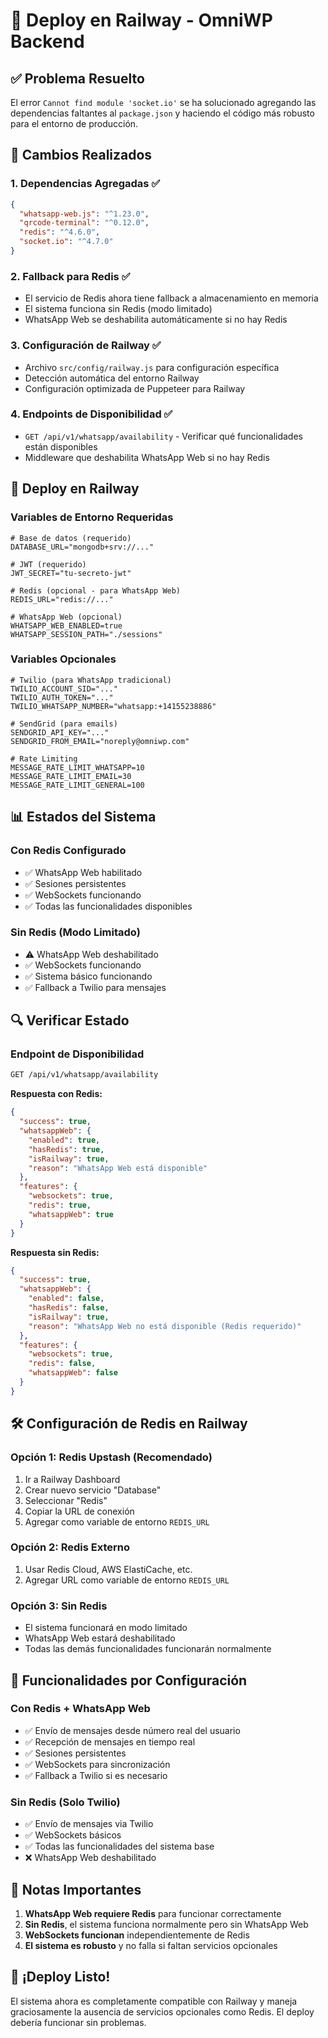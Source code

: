 # 🚀 Deploy en Railway - OmniWP Backend

## ✅ Problema Resuelto

El error `Cannot find module 'socket.io'` se ha solucionado agregando las dependencias faltantes al `package.json` y haciendo el código más robusto para el entorno de producción.

## 🔧 Cambios Realizados

### 1. **Dependencias Agregadas** ✅
```json
{
  "whatsapp-web.js": "^1.23.0",
  "qrcode-terminal": "^0.12.0",
  "redis": "^4.6.0",
  "socket.io": "^4.7.0"
}
```

### 2. **Fallback para Redis** ✅
- El servicio de Redis ahora tiene fallback a almacenamiento en memoria
- El sistema funciona sin Redis (modo limitado)
- WhatsApp Web se deshabilita automáticamente si no hay Redis

### 3. **Configuración de Railway** ✅
- Archivo `src/config/railway.js` para configuración específica
- Detección automática del entorno Railway
- Configuración optimizada de Puppeteer para Railway

### 4. **Endpoints de Disponibilidad** ✅
- `GET /api/v1/whatsapp/availability` - Verificar qué funcionalidades están disponibles
- Middleware que deshabilita WhatsApp Web si no hay Redis

## 🚀 Deploy en Railway

### Variables de Entorno Requeridas

```env
# Base de datos (requerido)
DATABASE_URL="mongodb+srv://..."

# JWT (requerido)
JWT_SECRET="tu-secreto-jwt"

# Redis (opcional - para WhatsApp Web)
REDIS_URL="redis://..."

# WhatsApp Web (opcional)
WHATSAPP_WEB_ENABLED=true
WHATSAPP_SESSION_PATH="./sessions"
```

### Variables Opcionales

```env
# Twilio (para WhatsApp tradicional)
TWILIO_ACCOUNT_SID="..."
TWILIO_AUTH_TOKEN="..."
TWILIO_WHATSAPP_NUMBER="whatsapp:+14155238886"

# SendGrid (para emails)
SENDGRID_API_KEY="..."
SENDGRID_FROM_EMAIL="noreply@omniwp.com"

# Rate Limiting
MESSAGE_RATE_LIMIT_WHATSAPP=10
MESSAGE_RATE_LIMIT_EMAIL=30
MESSAGE_RATE_LIMIT_GENERAL=100
```

## 📊 Estados del Sistema

### Con Redis Configurado
- ✅ WhatsApp Web habilitado
- ✅ Sesiones persistentes
- ✅ WebSockets funcionando
- ✅ Todas las funcionalidades disponibles

### Sin Redis (Modo Limitado)
- ⚠️ WhatsApp Web deshabilitado
- ✅ WebSockets funcionando
- ✅ Sistema básico funcionando
- ✅ Fallback a Twilio para mensajes

## 🔍 Verificar Estado

### Endpoint de Disponibilidad
```bash
GET /api/v1/whatsapp/availability
```

**Respuesta con Redis:**
```json
{
  "success": true,
  "whatsappWeb": {
    "enabled": true,
    "hasRedis": true,
    "isRailway": true,
    "reason": "WhatsApp Web está disponible"
  },
  "features": {
    "websockets": true,
    "redis": true,
    "whatsappWeb": true
  }
}
```

**Respuesta sin Redis:**
```json
{
  "success": true,
  "whatsappWeb": {
    "enabled": false,
    "hasRedis": false,
    "isRailway": true,
    "reason": "WhatsApp Web no está disponible (Redis requerido)"
  },
  "features": {
    "websockets": true,
    "redis": false,
    "whatsappWeb": false
  }
}
```

## 🛠️ Configuración de Redis en Railway

### Opción 1: Redis Upstash (Recomendado)
1. Ir a Railway Dashboard
2. Crear nuevo servicio "Database"
3. Seleccionar "Redis"
4. Copiar la URL de conexión
5. Agregar como variable de entorno `REDIS_URL`

### Opción 2: Redis Externo
1. Usar Redis Cloud, AWS ElastiCache, etc.
2. Agregar URL como variable de entorno `REDIS_URL`

### Opción 3: Sin Redis
- El sistema funcionará en modo limitado
- WhatsApp Web estará deshabilitado
- Todas las demás funcionalidades funcionarán normalmente

## 📱 Funcionalidades por Configuración

### Con Redis + WhatsApp Web
- ✅ Envío de mensajes desde número real del usuario
- ✅ Recepción de mensajes en tiempo real
- ✅ Sesiones persistentes
- ✅ WebSockets para sincronización
- ✅ Fallback a Twilio si es necesario

### Sin Redis (Solo Twilio)
- ✅ Envío de mensajes via Twilio
- ✅ WebSockets básicos
- ✅ Todas las funcionalidades del sistema base
- ❌ WhatsApp Web deshabilitado

## 🚨 Notas Importantes

1. **WhatsApp Web requiere Redis** para funcionar correctamente
2. **Sin Redis**, el sistema funciona normalmente pero sin WhatsApp Web
3. **WebSockets funcionan** independientemente de Redis
4. **El sistema es robusto** y no falla si faltan servicios opcionales

## 🎉 ¡Deploy Listo!

El sistema ahora es completamente compatible con Railway y maneja graciosamente la ausencia de servicios opcionales como Redis. El deploy debería funcionar sin problemas.
